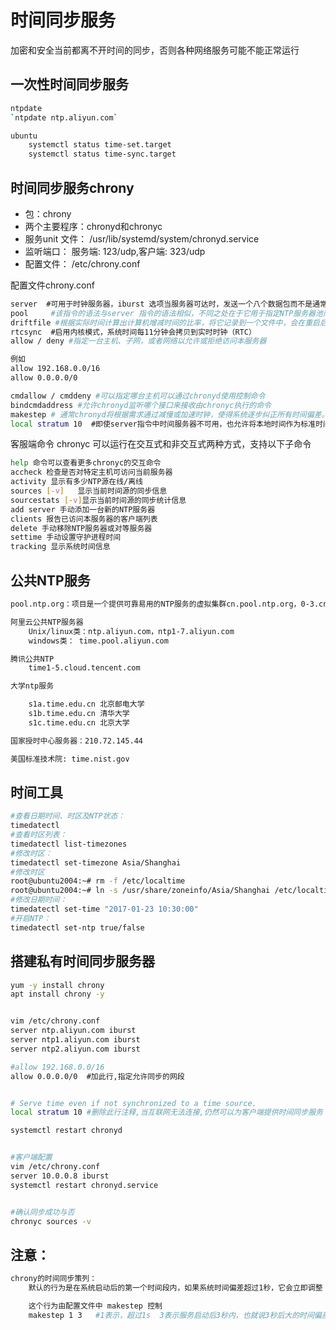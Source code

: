 # 时间同步服务

加密和安全当前都离不开时间的同步，否则各种网络服务可能不能正常运行

## 一次性时间同步服务

```bash
ntpdate
`ntpdate ntp.aliyun.com`

ubuntu
    systemctl status time-set.target
    systemctl status time-sync.target

```

## 时间同步服务chrony

* 包：chrony
* 两个主要程序：chronyd和chronyc
* 服务unit 文件： /usr/lib/systemd/system/chronyd.service
* 监听端口： 服务端: 123/udp,客户端: 323/udp
* 配置文件： /etc/chrony.conf


配置文件chrony.conf
```bash
server  #可用于时钟服务器，iburst 选项当服务器可达时，发送一个八个数据包而不是通常的一个数据包。 包间隔通常为2秒,可加快初始同步速度
pool     #该指令的语法与server 指令的语法相似，不同之处在于它用于指定NTP服务器池而不是单个NTP服务器。池名称应解析为随时间可能会变化的多个地址
driftfile #根据实际时间计算出计算机增减时间的比率，将它记录到一个文件中，会在重启后为系统时钟作出补偿
rtcsync  #启用内核模式，系统时间每11分钟会拷贝到实时时钟（RTC）
allow / deny #指定一台主机、子网，或者网络以允许或拒绝访问本服务器

例如
allow 192.168.0.0/16
allow 0.0.0.0/0  

cmdallow / cmddeny #可以指定哪台主机可以通过chronyd使用控制命令
bindcmdaddress #允许chronyd监听哪个接口来接收由chronyc执行的命令
makestep # 通常chronyd将根据需求通过减慢或加速时钟，使得系统逐步纠正所有时间偏差。在某些特定情况下，系统时钟可能会漂移过快，导致该调整过程消耗很长的时间来纠正系统时钟。该指令强制chronyd在调整期大于某个阀值时调整系统时钟
local stratum 10  #即使server指令中时间服务器不可用，也允许将本地时间作为标准时间授时给其它客户端
```

客服端命令 chronyc 可以运行在交互式和非交互式两种方式，支持以下子命令

```bash
help 命令可以查看更多chronyc的交互命令
accheck 检查是否对特定主机可访问当前服务器
activity 显示有多少NTP源在线/离线
sources [-v]   显示当前时间源的同步信息
sourcestats [-v]显示当前时间源的同步统计信息
add server 手动添加一台新的NTP服务器
clients 报告已访问本服务器的客户端列表
delete 手动移除NTP服务器或对等服务器
settime 手动设置守护进程时间
tracking 显示系统时间信息

```

##  公共NTP服务
```bash
pool.ntp.org：项目是一个提供可靠易用的NTP服务的虚拟集群cn.pool.ntp.org，0-3.cn.pool.ntp.org

阿里云公共NTP服务器
    Unix/linux类：ntp.aliyun.com，ntp1-7.aliyun.com
    windows类： time.pool.aliyun.com

腾讯公共NTP
    time1-5.cloud.tencent.com

大学ntp服务

    s1a.time.edu.cn 北京邮电大学
    s1b.time.edu.cn 清华大学
    s1c.time.edu.cn 北京大学

国家授时中心服务器：210.72.145.44 

美国标准技术院: time.nist.gov

```

## 时间工具
```bash
#查看日期时间、时区及NTP状态：
timedatectl
#查看时区列表：
timedatectl list-timezones
#修改时区：
timedatectl set-timezone Asia/Shanghai
#修改时区
root@ubuntu2004:~# rm -f /etc/localtime
root@ubuntu2004:~# ln -s /usr/share/zoneinfo/Asia/Shanghai /etc/localtime
#修改日期时间：
timedatectl set-time "2017-01-23 10:30:00"
#开启NTP：
timedatectl set-ntp true/false
```


## 搭建私有时间同步服务器

```bash
yum -y install chrony
apt install chrony -y


vim /etc/chrony.conf
server ntp.aliyun.com iburst
server ntp1.aliyun.com iburst
server ntp2.aliyun.com iburst

#allow 192.168.0.0/16
allow 0.0.0.0/0  #加此行,指定允许同步的网段


# Serve time even if not synchronized to a time source.
local stratum 10 #删除此行注释,当互联网无法连接,仍然可以为客户端提供时间同步服务

systemctl restart chronyd


#客户端配置
vim /etc/chrony.conf
server 10.0.0.8 iburst
systemctl restart chronyd.service 


#确认同步成功与否
chronyc sources -v

```

## 注意： 

```bash
chrony的时间同步策列：
    默认的行为是在系统启动后的第一个时间段内，如果系统时间偏差超过1秒，它会立即调整（跳步）时间。一旦超过这个时间窗口，chronyd 将改为逐渐调整时间（拖曳），以避免影响正在运行的服务和进程。如果偏差非常大，如10分钟，这种逐渐的调整可能会非常慢

    这个行为由配置文件中 makestep 控制
    makestep 1 3   #1表示，超过1s  3表示服务启动后3秒内，也就说3秒后大的时间偏差就不会跳步而是拖曳
```






